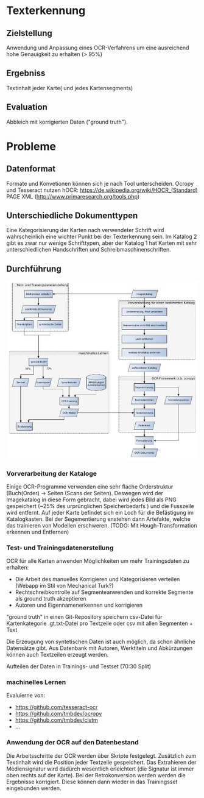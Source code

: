 # Texterkennung

## Zielstellung
Anwendung und Anpassung eines OCR-Verfahrens um
eine ausreichend hohe Genauigkeit zu erhalten (> 95%)

## Ergebniss
Textinhalt jeder Karte( und jedes Kartensegments)

## Evaluation 
Abbleich mit korrigierten Daten ("ground truth").

# Probleme

## Datenformat
Formate und Konvetionen können sich je nach Tool unterscheiden.
Ocropy und Tesseract nutzen hOCR: https://de.wikipedia.org/wiki/HOCR_(Standard)
PAGE XML (http://www.primaresearch.org/tools.php)

## Unterschiedliche Dokumenttypen
Eine Kategorisierung der Karten nach verwendeter Schrift wird wahrscheinlich eine wichter
Punkt bei der Texterkennung sein. Im Katalog 2 gibt es zwar nur wenige Schrifttypen, 
aber der Katalog 1 hat Karten mit sehr unterschiedlichen Handschriften und Schreibmaschinenschriften.

## Durchführung

![Durchführung](bilder/ocr-pipeline.jpg)


### Vorverarbeitung der Kataloge
Einige OCR-Programme verwenden eine sehr flache Orderstruktur (Buch(Order) -> Seiten (Scans der Seiten).
Deswegen wird der Imagekatalog in diese Form gebracht, dabei wird jedes Bild als PNG gespeichert (~25% des urprünglichen Speicherbedarfs ) und die Fusszeile wird entfernt.
Auf jeder Karte befindet sich ein Loch für die Befästigung im Katalogkasten. Bei der Segementierung enstehen dann Artefakte, welche das trainieren von Modellen erschweren. 
(TODO: Mit Hough-Transformation erkennen und Entfernen)

### Test- und Trainingsdatenerstellung
OCR für alle Karten anwenden
Möglichkeiten um mehr Trainingsdaten zu erhalten:
* Die Arbeit des manuelles Korrigieren und Kategorisieren verteilen (Webapp im Stil von Mechanical Turk?)
* Rechtschreibkontrolle auf Segmenteanwenden und korrekte Segmente als ground truth akzeptieren
* Autoren und Eigennamenerkennen und korrigieren

"ground truth" in einen Git-Repository speichern
csv-Datei für Kartenkategorie
.gt.txt-Datei pro Textzeile oder csv mit allen Segmenten + Text

Die Erzeugung von syntetischen Daten ist auch möglich, da schon ähnliche Datensätze gibt.
Aus Datenbank mit Autoren, Werktiteln und Abkürzungen können auch Textzeilen erzeugt werden.  

Aufteilen der Daten in Trainings- und Testset (70:30 Split)

### machinelles Lernen
Evaluierne von:
* https://github.com/tesseract-ocr
* https://github.com/tmbdev/ocropy
* https://github.com/tmbdev/clstm
* ...


### Anwendung der OCR auf den Datenbestand
Die Arbeitsschritte der OCR werden über Skripte festgelegt. 
Zusätzlich zum Textinhalt wird die Position jeder Textzeile gespeichert. 
Das Extrahieren der Mediensignatur wird dadürch wesentlich erleichtert (die Signatur ist immer oben rechts auf der Karte). 
Bei der Retrokonversion werden werden die Ergebnisse korrigiert.
Diese können dann wieder in das Trainingsset eingebunden werden.
